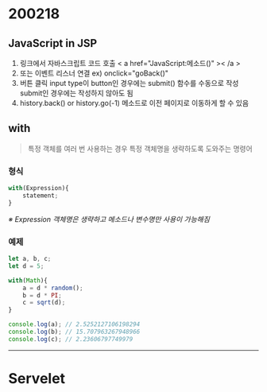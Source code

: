 # 200218

## JavaScript in JSP

1. 링크에서 자바스크립트 코드 호출
   < a href="JavaScript:메소드()" >< /a >
2. 또는 이벤트 리스너 연결 ex) onclick="goBack()"
3. 버튼 클릭
   input type이 button인 경우에는 submit() 함수를 수동으로 작성
   submit인 경우에는 작성하지 않아도 됨
4. history.back() or history.go(-1) 메소드로
   이전 페이지로 이동하게 할 수 있음

## with

> 특정 객체를 여러 번 사용하는 경우
> 특정 객체명을 생략하도록 도와주는 명령어

### 형식

```javascript
with(Expression){
    statement;
}
```

*※ Expression 객체명은 생략하고 메소드나 변수명만 사용이 가능해짐*

### 예제

```javascript
let a, b, c;
let d = 5;

with(Math){
    a = d * random();
    b = d * PI;
    c = sqrt(d);
}

console.log(a);	// 2.5252127106198294
console.log(b);	// 15.707963267948966
console.log(c);	// 2.23606797749979
```

---

# Servelet

